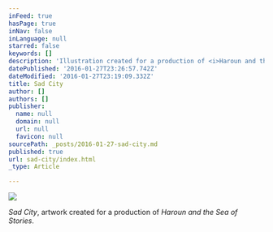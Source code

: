 ```yaml
---
inFeed: true
hasPage: true
inNav: false
inLanguage: null
starred: false
keywords: []
description: 'Illustration created for a production of <i>Haroun and the Sea of Stories</i> in Fall 2015.'
datePublished: '2016-01-27T23:26:57.742Z'
dateModified: '2016-01-27T23:19:09.332Z'
title: Sad City
author: []
authors: []
publisher:
  name: null
  domain: null
  url: null
  favicon: null
sourcePath: _posts/2016-01-27-sad-city.md
published: true
url: sad-city/index.html
_type: Article

---
```

![](https://the-grid-user-content.s3-us-west-2.amazonaws.com/63d3e3ca-c37e-44d1-a33b-4fa1fe2ce24c.jpg)

_Sad City_, artwork created for a production of _Haroun and the Sea of Stories_.